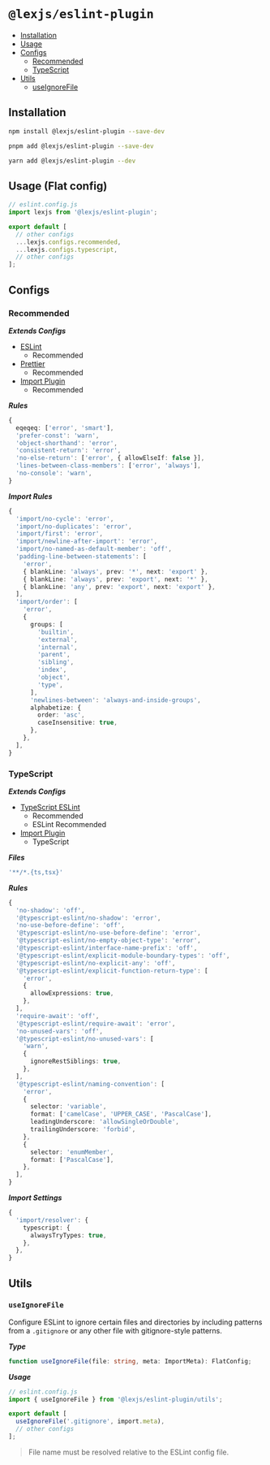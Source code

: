 # `@lexjs/eslint-plugin`

- [Installation](#installation)
- [Usage](#usage-flat-config)
- [Configs](#configs)
  - [Recommended](#recommended)
  - [TypeScript](#typescript)
- [Utils](#utils)
  - [useIgnoreFile](#useignorefile)

## Installation

```bash
npm install @lexjs/eslint-plugin --save-dev
```

```bash
pnpm add @lexjs/eslint-plugin --save-dev
```

```bash
yarn add @lexjs/eslint-plugin --dev
```

## Usage (Flat config)

```typescript
// eslint.config.js
import lexjs from '@lexjs/eslint-plugin';

export default [
  // other configs
  ...lexjs.configs.recommended,
  ...lexjs.configs.typescript,
  // other configs
];
```

## Configs

### Recommended

_**Extends Configs**_

- [ESLint](https://www.npmjs.com/package/@eslint/js)
  - Recommended
- [Prettier](https://www.npmjs.com/package/eslint-plugin-prettier)
  - Recommended
- [Import Plugin](https://www.npmjs.com/package/eslint-plugin-import)
  - Recommended

_**Rules**_

```typescript
{
  eqeqeq: ['error', 'smart'],
  'prefer-const': 'warn',
  'object-shorthand': 'error',
  'consistent-return': 'error',
  'no-else-return': ['error', { allowElseIf: false }],
  'lines-between-class-members': ['error', 'always'],
  'no-console': 'warn',
}
```

_**Import Rules**_

```typescript
{
  'import/no-cycle': 'error',
  'import/no-duplicates': 'error',
  'import/first': 'error',
  'import/newline-after-import': 'error',
  'import/no-named-as-default-member': 'off',
  'padding-line-between-statements': [
    'error',
    { blankLine: 'always', prev: '*', next: 'export' },
    { blankLine: 'always', prev: 'export', next: '*' },
    { blankLine: 'any', prev: 'export', next: 'export' },
  ],
  'import/order': [
    'error',
    {
      groups: [
        'builtin',
        'external',
        'internal',
        'parent',
        'sibling',
        'index',
        'object',
        'type',
      ],
      'newlines-between': 'always-and-inside-groups',
      alphabetize: {
        order: 'asc',
        caseInsensitive: true,
      },
    },
  ],
}
```

### TypeScript

_**Extends Configs**_

- [TypeScript ESLint](https://www.npmjs.com/package/typescript-eslint)
  - Recommended
  - ESLint Recommended
- [Import Plugin](https://www.npmjs.com/package/eslint-plugin-import)
  - TypeScript

**_Files_**

```typescript
'**/*.{ts,tsx}'
```

_**Rules**_

```typescript
{
  'no-shadow': 'off',
  '@typescript-eslint/no-shadow': 'error',
  'no-use-before-define': 'off',
  '@typescript-eslint/no-use-before-define': 'error',
  '@typescript-eslint/no-empty-object-type': 'error',
  '@typescript-eslint/interface-name-prefix': 'off',
  '@typescript-eslint/explicit-module-boundary-types': 'off',
  '@typescript-eslint/no-explicit-any': 'off',
  '@typescript-eslint/explicit-function-return-type': [
    'error',
    {
      allowExpressions: true,
    },
  ],
  'require-await': 'off',
  '@typescript-eslint/require-await': 'error',
  'no-unused-vars': 'off',
  '@typescript-eslint/no-unused-vars': [
    'warn',
    {
      ignoreRestSiblings: true,
    },
  ],
  '@typescript-eslint/naming-convention': [
    'error',
    {
      selector: 'variable',
      format: ['camelCase', 'UPPER_CASE', 'PascalCase'],
      leadingUnderscore: 'allowSingleOrDouble',
      trailingUnderscore: 'forbid',
    },
    {
      selector: 'enumMember',
      format: ['PascalCase'],
    },
  ],
}
```

_**Import Settings**_

```typescript
{
  'import/resolver': {
    typescript: {
      alwaysTryTypes: true,
    },
  },
}
```

## Utils

### `useIgnoreFile`

Configure ESLint to ignore certain files and directories by including patterns from a `.gitignore` or any other file with gitignore-style patterns.

**_Type_**

```typescript
function useIgnoreFile(file: string, meta: ImportMeta): FlatConfig;
```

**_Usage_**

```typescript
// eslint.config.js
import { useIgnoreFile } from '@lexjs/eslint-plugin/utils';

export default [
  useIgnoreFile('.gitignore', import.meta),
  // other configs
];
```

> File name must be resolved relative to the ESLint config file.
